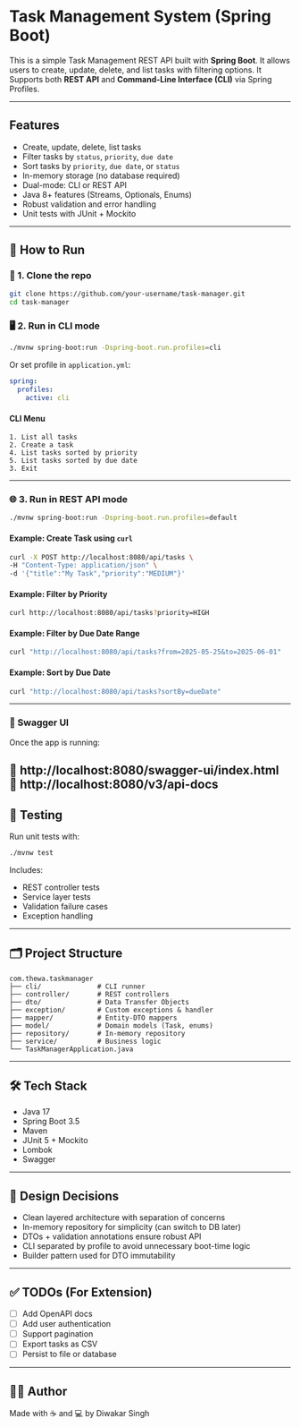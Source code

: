 # Task Management System (Spring Boot)

This is a simple Task Management REST API built with **Spring Boot**. It allows users to create, update,
delete, and list tasks with filtering options.
It Supports both **REST API** and **Command-Line Interface (CLI)** via Spring Profiles.

---

## Features

- Create, update, delete, list tasks
- Filter tasks by `status`, `priority`, `due date`
- Sort tasks by `priority`, `due date`, or `status`
- In-memory storage (no database required)
- Dual-mode: CLI or REST API
- Java 8+ features (Streams, Optionals, Enums)
- Robust validation and error handling
- Unit tests with JUnit + Mockito

---

## 🚀 How to Run

### 🔧 1. Clone the repo

```bash
git clone https://github.com/your-username/task-manager.git
cd task-manager
```

### 🖥️ 2. Run in CLI mode

```bash
./mvnw spring-boot:run -Dspring-boot.run.profiles=cli
```

Or set profile in `application.yml`:

```yaml
spring:
  profiles:
    active: cli
```

#### CLI Menu

```
1. List all tasks
2. Create a task
4. List tasks sorted by priority
5. List tasks sorted by due date
3. Exit
```

---

### 🌐 3. Run in **REST API mode**

```bash
./mvnw spring-boot:run -Dspring-boot.run.profiles=default
```

#### Example: Create Task using `curl`

```bash
curl -X POST http://localhost:8080/api/tasks \
-H "Content-Type: application/json" \
-d '{"title":"My Task","priority":"MEDIUM"}'
```

#### Example: Filter by Priority

```bash
curl http://localhost:8080/api/tasks?priority=HIGH
```

#### Example: Filter by Due Date Range

```bash
curl "http://localhost:8080/api/tasks?from=2025-05-25&to=2025-06-01"
```

#### Example: Sort by Due Date

```bash
curl "http://localhost:8080/api/tasks?sortBy=dueDate"
```

---

### 📖 Swagger UI

Once the app is running:

🔗 http://localhost:8080/swagger-ui/index.html  
📄 http://localhost:8080/v3/api-docs
---

## 🧪 Testing

Run unit tests with:

```bash
./mvnw test
```

Includes:

- REST controller tests
- Service layer tests
- Validation failure cases
- Exception handling

---

## 🗂️ Project Structure

```
com.thewa.taskmanager
├── cli/              # CLI runner
├── controller/       # REST controllers
├── dto/              # Data Transfer Objects
├── exception/        # Custom exceptions & handler
├── mapper/           # Entity-DTO mappers
├── model/            # Domain models (Task, enums)
├── repository/       # In-memory repository
├── service/          # Business logic
└── TaskManagerApplication.java
```

---

## 🛠️ Tech Stack

- Java 17
- Spring Boot 3.5
- Maven
- JUnit 5 + Mockito
- Lombok
- Swagger

---

## 🧠 Design Decisions

- Clean layered architecture with separation of concerns
- In-memory repository for simplicity (can switch to DB later)
- DTOs + validation annotations ensure robust API
- CLI separated by profile to avoid unnecessary boot-time logic
- Builder pattern used for DTO immutability

---

## ✅ TODOs (For Extension)

- [ ] Add OpenAPI docs
- [ ] Add user authentication
- [ ] Support pagination
- [ ] Export tasks as CSV
- [ ] Persist to file or database

---

## 👨‍💻 Author

Made with ☕ and 💻 by Diwakar Singh 